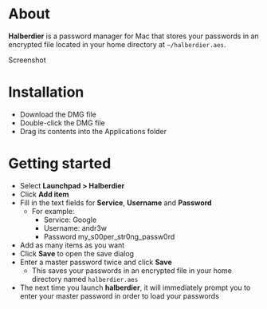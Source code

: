 # About
**Halberdier** is a password manager for Mac that stores your passwords in an encrypted file located in your home
directory at `~/halberdier.aes`.

Screenshot

# Installation
* Download the DMG file
* Double-click the DMG file
* Drag its contents into the Applications folder

# Getting started
* Select **Launchpad > Halberdier**
* Click **Add item**
* Fill in the text fields for **Service**, **Username** and **Password**
  * For example:
    * Service: Google
    * Username: andr3w
    * Password my_s00per_str0ng_passw0rd
* Add as many items as you want
* Click **Save** to open the save dialog
* Enter a master password twice and click **Save**
  * This saves your passwords in an encrypted file in your home directory named `halberdier.aes`
* The next time you launch **halberdier**, it will immediately prompt you to enter your master password in order to 
  load your passwords